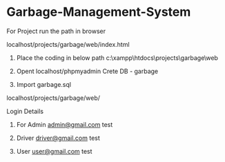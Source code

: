 # Garbage-Management-System

For Project run the path in browser

localhost/projects/garbage/web/index.html

1. Place the coding in below path 
c:\xampp\htdocs\projects\garbage\web

2. Opent  localhost/phpmyadmin
   Crete DB - garbage
   
3. Import garbage.sql 


localhost/projects/garbage/web/

Login Details
1) For Admin 
admin@gmail.com
test

2) Driver
driver@gmail.com
test

3) User
user@gmail.com
test
